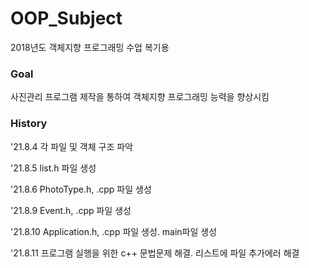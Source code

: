 # OOP_Subject
2018년도 객체지향 프로그래밍 수업 복기용

### Goal
사진관리 프로그램 제작을 통하여 객체지향 프로그래밍 능력을 향상시킴

### History

'21.8.4  각 파일 및 객체 구조 파악

'21.8.5  list.h 파일 생성

'21.8.6  PhotoType.h, .cpp 파일 생성

'21.8.9  Event.h, .cpp 파일 생성

'21.8.10  Application.h, .cpp 파일 생성. main파일 생성

'21.8.11  프로그램 실행을 위한 c++ 문법문제 해결. 리스트에 파일 추가에러 해결
